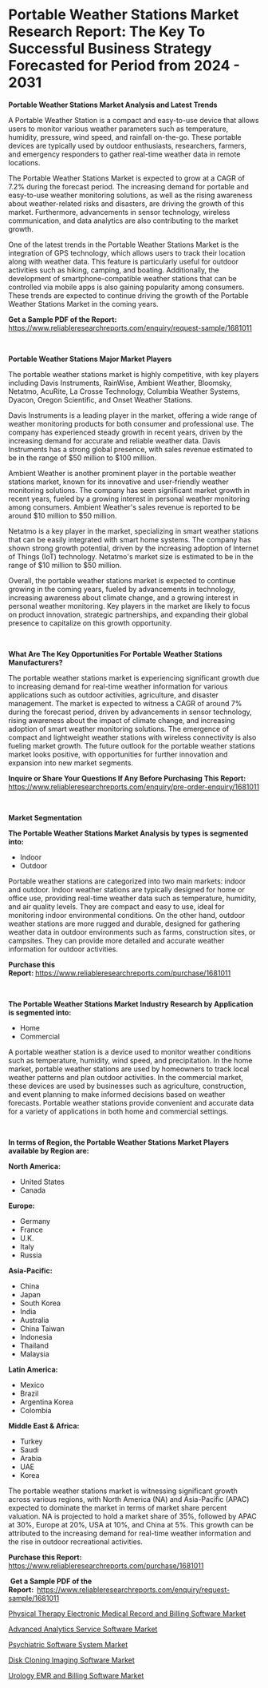 <p><h1>Portable Weather Stations Market Research Report: The Key To Successful Business Strategy Forecasted for Period from 2024 - 2031</h1></p><p><strong>Portable Weather Stations Market Analysis and Latest Trends</strong></p>
<p><p>A Portable Weather Station is a compact and easy-to-use device that allows users to monitor various weather parameters such as temperature, humidity, pressure, wind speed, and rainfall on-the-go. These portable devices are typically used by outdoor enthusiasts, researchers, farmers, and emergency responders to gather real-time weather data in remote locations.</p><p>The Portable Weather Stations Market is expected to grow at a CAGR of 7.2% during the forecast period. The increasing demand for portable and easy-to-use weather monitoring solutions, as well as the rising awareness about weather-related risks and disasters, are driving the growth of this market. Furthermore, advancements in sensor technology, wireless communication, and data analytics are also contributing to the market growth.</p><p>One of the latest trends in the Portable Weather Stations Market is the integration of GPS technology, which allows users to track their location along with weather data. This feature is particularly useful for outdoor activities such as hiking, camping, and boating. Additionally, the development of smartphone-compatible weather stations that can be controlled via mobile apps is also gaining popularity among consumers. These trends are expected to continue driving the growth of the Portable Weather Stations Market in the coming years.</p></p>
<p><strong>Get a Sample PDF of the Report:&nbsp;</strong> <a href="https://www.reliableresearchreports.com/enquiry/request-sample/1681011">https://www.reliableresearchreports.com/enquiry/request-sample/1681011</a></p>
<p>&nbsp;</p>
<p><strong>Portable Weather Stations Major Market Players</strong></p>
<p><p>The portable weather stations market is highly competitive, with key players including Davis Instruments, RainWise, Ambient Weather, Bloomsky, Netatmo, AcuRite, La Crosse Technology, Columbia Weather Systems, Dyacon, Oregon Scientific, and Onset Weather Stations.</p><p>Davis Instruments is a leading player in the market, offering a wide range of weather monitoring products for both consumer and professional use. The company has experienced steady growth in recent years, driven by the increasing demand for accurate and reliable weather data. Davis Instruments has a strong global presence, with sales revenue estimated to be in the range of $50 million to $100 million.</p><p>Ambient Weather is another prominent player in the portable weather stations market, known for its innovative and user-friendly weather monitoring solutions. The company has seen significant market growth in recent years, fueled by a growing interest in personal weather monitoring among consumers. Ambient Weather's sales revenue is reported to be around $10 million to $50 million.</p><p>Netatmo is a key player in the market, specializing in smart weather stations that can be easily integrated with smart home systems. The company has shown strong growth potential, driven by the increasing adoption of Internet of Things (IoT) technology. Netatmo's market size is estimated to be in the range of $10 million to $50 million.</p><p>Overall, the portable weather stations market is expected to continue growing in the coming years, fueled by advancements in technology, increasing awareness about climate change, and a growing interest in personal weather monitoring. Key players in the market are likely to focus on product innovation, strategic partnerships, and expanding their global presence to capitalize on this growth opportunity.</p></p>
<p>&nbsp;</p>
<p><strong>What Are The Key Opportunities For Portable Weather Stations Manufacturers?</strong></p>
<p><p>The portable weather stations market is experiencing significant growth due to increasing demand for real-time weather information for various applications such as outdoor activities, agriculture, and disaster management. The market is expected to witness a CAGR of around 7% during the forecast period, driven by advancements in sensor technology, rising awareness about the impact of climate change, and increasing adoption of smart weather monitoring solutions. The emergence of compact and lightweight weather stations with wireless connectivity is also fueling market growth. The future outlook for the portable weather stations market looks positive, with opportunities for further innovation and expansion into new market segments.</p></p>
<p><strong>Inquire or Share Your Questions If Any Before Purchasing This Report:</strong> <a href="https://www.reliableresearchreports.com/enquiry/pre-order-enquiry/1681011">https://www.reliableresearchreports.com/enquiry/pre-order-enquiry/1681011</a></p>
<p>&nbsp;</p>
<p><strong>Market Segmentation</strong></p>
<p><strong>The Portable Weather Stations Market Analysis by types is segmented into:</strong></p>
<p><ul><li>Indoor</li><li>Outdoor</li></ul></p>
<p><p>Portable weather stations are categorized into two main markets: indoor and outdoor. Indoor weather stations are typically designed for home or office use, providing real-time weather data such as temperature, humidity, and air quality levels. They are compact and easy to use, ideal for monitoring indoor environmental conditions. On the other hand, outdoor weather stations are more rugged and durable, designed for gathering weather data in outdoor environments such as farms, construction sites, or campsites. They can provide more detailed and accurate weather information for outdoor activities.</p></p>
<p><strong>Purchase this Report:&nbsp;</strong><a href="https://www.reliableresearchreports.com/purchase/1681011">https://www.reliableresearchreports.com/purchase/1681011</a></p>
<p>&nbsp;</p>
<p><strong>The Portable Weather Stations Market Industry Research by Application is segmented into:</strong></p>
<p><ul><li>Home</li><li>Commercial</li></ul></p>
<p><p>A portable weather station is a device used to monitor weather conditions such as temperature, humidity, wind speed, and precipitation. In the home market, portable weather stations are used by homeowners to track local weather patterns and plan outdoor activities. In the commercial market, these devices are used by businesses such as agriculture, construction, and event planning to make informed decisions based on weather forecasts. Portable weather stations provide convenient and accurate data for a variety of applications in both home and commercial settings.</p></p>
<p>&nbsp;</p>
<p><strong>In terms of Region, the Portable Weather Stations Market Players available by Region are:</strong></p>
<p>
    <p> <strong> North America: </strong>
        <ul>
            <li>United States</li>
            <li>Canada</li>
        </ul>
        </p> 
    <p> <strong> Europe: </strong>
        <ul>
            <li>Germany</li>
            <li>France</li>
            <li>U.K.</li>
            <li>Italy</li>
            <li>Russia</li>
        </ul>
        </p> 
    <p> <strong> Asia-Pacific: </strong>
        <ul>
            <li>China</li>
            <li>Japan</li>
            <li>South Korea</li>
            <li>India</li>
            <li>Australia</li>
            <li>China Taiwan</li>
            <li>Indonesia</li>
            <li>Thailand</li>
            <li>Malaysia</li>
        </ul>
        </p> 
    <p> <strong> Latin America: </strong>
        <ul>
            <li>Mexico</li>
            <li>Brazil</li>
            <li>Argentina Korea</li>
            <li>Colombia</li>
        </ul>
        </p> 
    <p> <strong> Middle East & Africa: </strong>
        <ul>
            <li>Turkey</li>
            <li>Saudi</li>
            <li>Arabia</li>
            <li>UAE</li>
            <li>Korea</li>
        </ul>
    </p>
    </p>
<p><p>The portable weather stations market is witnessing significant growth across various regions, with North America (NA) and Asia-Pacific (APAC) expected to dominate the market in terms of market share percent valuation. NA is projected to hold a market share of 35%, followed by APAC at 30%, Europe at 20%, USA at 10%, and China at 5%. This growth can be attributed to the increasing demand for real-time weather information and the rise in outdoor recreational activities.</p></p>
<p><strong>Purchase this Report: </strong><a href="https://www.reliableresearchreports.com/purchase/1681011">https://www.reliableresearchreports.com/purchase/1681011</a></p>
<p>&nbsp;<strong>Get a Sample PDF of the Report:&nbsp;&nbsp;</strong><a href="https://www.reliableresearchreports.com/enquiry/request-sample/1681011">https://www.reliableresearchreports.com/enquiry/request-sample/1681011</a></p>
<p><strong></strong></p>
<p><p><a href="https://medium.com/@laurenbrown1918/physical-therapy-electronic-medical-record-and-billing-software-market-size-and-market-trends-c4f4341ef3e4">Physical Therapy Electronic Medical Record and Billing Software Market</a></p><p><a href="https://medium.com/@christinascott1938/decoding-advanced-analytics-service-software-market-metrics-market-share-trends-and-growth-a209c42f36ad">Advanced Analytics Service Software Market</a></p><p><a href="https://medium.com/@laurenbrown1918/psychiatric-software-system-market-comprehensive-assessment-by-type-application-and-geography-32ecc8936a1c">Psychiatric Software System Market</a></p><p><a href="https://medium.com/@christinascott1938/disk-cloning-imaging-software-market-size-cagr-trends-2024-2030-2c6898b4940f">Disk Cloning Imaging Software Market</a></p><p><a href="https://medium.com/@laurenbrown1918/urology-emr-and-billing-software-market-research-report-its-history-and-forecast-2024-to-2031-c1ba66013d78">Urology EMR and Billing Software Market</a></p></p>